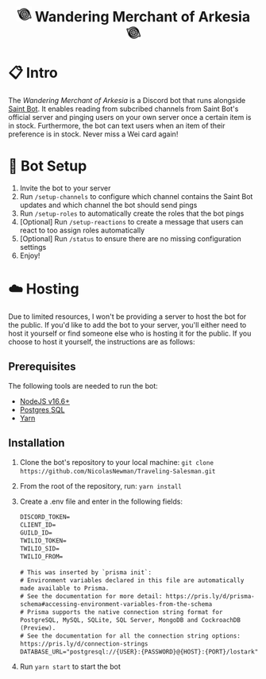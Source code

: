 <h1 align="center"><img src="./assets/icon_object.png" width="30px"> Wandering Merchant of Arkesia <img src="./assets/icon_object.png" width="30px"></h1>

# 📋 Intro

The _Wandering Merchant of Arkesia_ is a Discord bot that runs alongside [Saint Bot](https://saint-bot.webflow.io/). It enables reading from subcribed channels from Saint Bot's official server and pinging users on your own server once a certain item is in stock. Furthermore, the bot can text users when an item of their preference is in stock. Never miss a Wei card again!

# 🚧 Bot Setup

1. Invite the bot to your server
2. Run `/setup-channels` to configure which channel contains the Saint Bot updates and which channel the bot should send pings
3. Run `/setup-roles` to automatically create the roles that the bot pings
4. [Optional] Run `/setup-reactions` to create a message that users can react to too assign roles automatically
5. [Optional] Run `/status` to ensure there are no missing configuration settings
6. Enjoy!

# ☁️ Hosting

Due to limited resources, I won't be providing a server to host the bot for the public. If you'd like to add the bot to your server, you'll either need to host it yourself or find someone else who is hosting it for the public. If you choose to host it yourself, the instructions are as follows:

## Prerequisites

The following tools are needed to run the bot:

- [NodeJS v16.6+](https://nodejs.org/en/download/)
- [Postgres SQL](https://www.postgresql.org/download/)
- [Yarn](https://yarnpkg.com/)

## Installation

1. Clone the bot's repository to your local machine: `git clone https://github.com/NicolasNewman/Traveling-Salesman.git`
2. From the root of the repository, run: `yarn install`
3. Create a .env file and enter in the following fields:

   ```
   DISCORD_TOKEN=
   CLIENT_ID=
   GUILD_ID=
   TWILIO_TOKEN=
   TWILIO_SID=
   TWILIO_FROM=

   # This was inserted by `prisma init`:
   # Environment variables declared in this file are automatically made available to Prisma.
   # See the documentation for more detail: https://pris.ly/d/prisma-schema#accessing-environment-variables-from-the-schema
   # Prisma supports the native connection string format for PostgreSQL, MySQL, SQLite, SQL Server, MongoDB and CockroachDB (Preview).
   # See the documentation for all the connection string options: https://pris.ly/d/connection-strings
   DATABASE_URL="postgresql://{USER}:{PASSWORD}@{HOST}:{PORT}/lostark"
   ```

4. Run `yarn start` to start the bot
